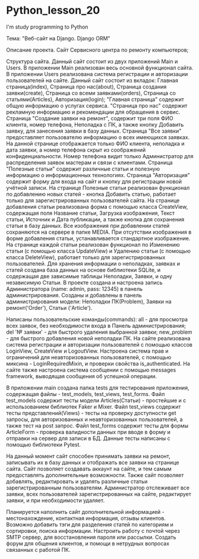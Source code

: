 # Python_lesson_20
I'm study programming to Python 

Тема: "Веб-сайт на Django. Django ORM"

Описание проекта.
Сайт Сервисного центра по ремонту компьютеров;

Структура сайта.
Данный сайт состоит из двух приложений Main и Users.
В приложении Main реализован весь основной функционал сайта.
В приложении Users реализована система регистрации и авторизации пользователей на сайте.
Данный сайт состоит из вкладок: Главная страница(index), Страница про нас(about), Страница создания заявки(create), Страница со всеми заявками(orders), Страница со статьями(Articles), Авторизация(login);
"Главная страница" содержит общую информацию о услугах сервиса.
"Страница про нас" содержит рекламную информацию и рекомендации для обращения в сервис.
Страница "Cоздание заявки на ремонт", содержит три поля ФИО клиента, номер телефона, Неполадка с ПК, а также кнопку Добавить заявку, для занесения заявки в базу данных.
Страница "Все заявки" предоставляет пользователю информацию о всех имеющихся заявках. На данной странице отображается только ФИО клиента, неполадка и дата заявки, а номер телефона скрыт из соображений конфиденциальности.
Номер телефона видит только Администратор для распределения заявок мастерам и связи с клиентами.
Страница "Полезные статьи" содержит различные статьи и полезную информацию о информационных технологиях.
Страница "Авторизация" содержит форму для входа на сайт и кнопку для регистрации новой учётной записи.
На странице Полезные статьи реализован функционал по добавлению новых статей - кнопка Добавить статью, работает только для зарегистрированных пользователей сайта.
На странице добавления статьи реализована форма с помощью класса CreateView, содержащая поля Название статьи, Загрузка изображения, Текст статьи, Источник и Дата публикации, а также кнопка для сохранения статьи в базу данных.
Все изображения при добавлении статей сохраняются на сервере в папке MEDIA. 
При отсутствии изображения в форме добавления статьи, устанавливается стандартное изображение. 
На странице каждой статьи реализован функционал по Изменению статьи (с помощью класса UpdateView) и Удалению статьи (с помощью класса DeleteView), работает только для зарегистрированных пользователей.
Для хранения информации о неполадках, заявках и статей создана база данных на основе библиотеки SQLite, и содержащая две зависимые таблицы Неполадки, Заявки, и одну независимую Статьи.
В проекте создана и настроена запись Администратора (name: admin, pass: 12345) в панель администрирования.
Созданы и добавлены в панель администрирования модели: Неполадки ПК(Problem), Заявки на ремонт('Order'), Статьи ('Article').

Написаны пользовательские команды(commands):
all - для просмотра всех заявок, без необходимости входа в Панель администрирования;
del '№ заявки' - для быстрого удаления выбранной заявки;
new_problem - для быстрого добавления новой неполадки ПК.
На сайте реализована система регистрации и авторизации пользователей с помощью классов LoginView, CreateView и LogoutView.
Настроена система прав и ограничений для неавторизованных пользователей, с помощью миксина - LoginRequiredMixin, и проверки свойства is_authenticated.
На сайте также настроена система сообщении с помощью messages framework, выводящая сообщения об успешной операции.

В приложении main создана папка tests для тестирования приложения, содержащая файлы - test_models, test_views, test_forms.
Файл test_models содержит тесты модели Articles(Статьи) - простейшие и с использованием библиотек Faker и Mixer.
Файл test_views содержит тесты представлений(Views) - тесты на проверку доступности get запросы, для авторизованных и неавторизованных пользователей, а также тест на post запрос.
Файл test_forms содержит тесты для формы ArticleForm - проверка валидности данных при вводе в форму и отправки на сервер для записи в БД. Данные тесты написаны с помощью библиотеки Pytest.

На данный момент сайт способен принимать заявки на ремонт, записывать их в базу данных и отображать все заявки на странице сайта.
Сайт позволяет создавать аккаунт на сайте, и тем самым предоставлять дополнительные возможности.
Также сайт позволяет добавлять, редактировать и удалять различные статьи зарегистрированным пользователям. 
Администратор отслеживает все заявки, всех пользователей зарегистрированных на сайте, редактирует заявки, и при необходимости удаляет.

Планируется наполнить сайт дополнительной информацией - местонахождение, контактная информация, отзывы клиентов.
Возможно добавить тэги для разделения статей по категориям и сортировки, поиска информации.
Настроить работу с почтой через SMTP сервер, для восстановления пароля или рассылки.
Создать форум для общения клиентов, и помощи в нетрудных вопросах связанных с работой ПК.

